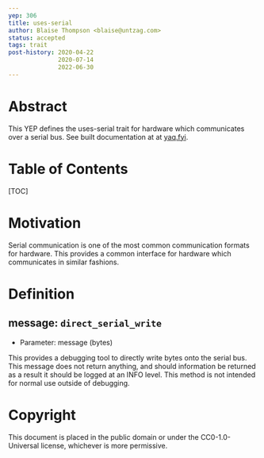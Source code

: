 ```yaml
---
yep: 306
title: uses-serial
author: Blaise Thompson <blaise@untzag.com>
status: accepted
tags: trait
post-history: 2020-04-22
              2020-07-14
              2022-06-30
---
```


# Abstract

This YEP defines the uses-serial trait for hardware which communicates over a serial bus.
See built documentation at at [yaq.fyi](https://yaq.fyi/traits/uses-serial).

# Table of Contents

[TOC]

# Motivation

Serial communication is one of the most common communication formats for hardware.
This provides a common interface for hardware which communicates in similar fashions.

# Definition

## message: `direct_serial_write`

- Parameter: message (bytes)

This provides a debugging tool to directly write bytes onto the serial bus.
This message does not return anything, and should information be returned as a result it should be logged
at an INFO level.
This method is not intended for normal use outside of debugging.

# Copyright

This document is placed in the public domain or under the CC0-1.0-Universal license, whichever is more permissive.

